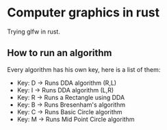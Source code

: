 # Computer graphics in rust
Trying glfw in rust.

## How to run an algorithm
Every algorithm has his own key, here is a list of them:

- Key: D -> Runs DDA algorithm (R,L)
- Key: I -> Runs DDA algorithm (L,R)
- Key: R -> Runs a Rectangle using DDA
- Key: B -> Runs Bresenham's algorithm
- Key: C -> Runs Basic Circle algorithm
- Key: M -> Runs Mid Point Circle algorithm

